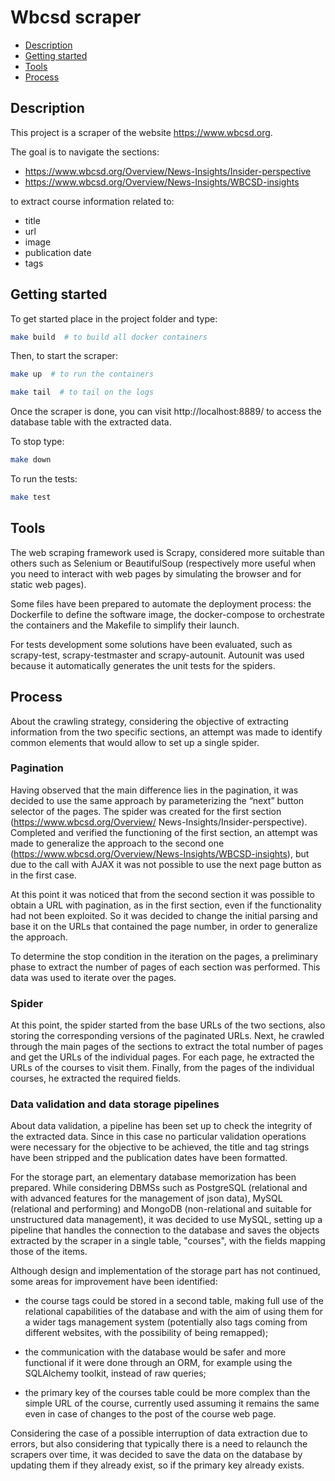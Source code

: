# Wbcsd scraper

- [Description](#description)
- [Getting started](#getting-started)
- [Tools](#tools)
- [Process](#process)

## Description
This project is a scraper of the website https://www.wbcsd.org.

The goal is to navigate the sections:
- https://www.wbcsd.org/Overview/News-Insights/Insider-perspective
- https://www.wbcsd.org/Overview/News-Insights/WBCSD-insights

to extract course information related to:
- title
- url
- image
- publication date
- tags

## Getting started

To get started place in the project folder and type:

```sh
make build  # to build all docker containers
```

Then, to start the scraper:
```sh
make up  # to run the containers

make tail  # to tail on the logs
```

Once the scraper is done, you can visit http://localhost:8889/ to access the database table with
the extracted data.

To stop type:
```sh
make down
```

To run the tests:
```sh
make test
```

## Tools
The web scraping framework used is Scrapy, considered more suitable than others such as Selenium or BeautifulSoup (respectively more useful when you need to interact with web pages by simulating the browser and for static web pages).

Some files have been prepared to automate the deployment process: the Dockerfile to define the software image, the docker-compose to orchestrate the containers and the Makefile to simplify their launch.

For tests development some solutions have been evaluated, such as scrapy-test, scrapy-testmaster and scrapy-autounit. Autounit was used because it automatically generates the unit tests for the spiders.

## Process
About the crawling strategy, considering the objective of extracting information from the two specific sections, an attempt was made to identify common elements that would allow to set up a single spider.

### **Pagination**
Having observed that the main difference lies in the pagination, it was decided to use the same approach by parameterizing the “next” button selector of the pages. The spider was created for the first section (https://www.wbcsd.org/Overview/ News-Insights/Insider-perspective). Completed and verified the functioning of the first section, an attempt was made to generalize the approach to the second one (https://www.wbcsd.org/Overview/News-Insights/WBCSD-insights), but due to the call with AJAX it was not possible to use the next page button as in the first case.

At this point it was noticed that from the second section it was possible to obtain a URL with pagination, as in the first section, even if the functionality had not been exploited. So it was decided to change the initial parsing and base it on the URLs that contained the page number, in order to generalize the approach.

To determine the stop condition in the iteration on the pages, a preliminary phase to extract the number of pages of each section was performed. This data was used to iterate over the pages.

### **Spider**
At this point, the spider started from the base URLs of the two sections, also storing the corresponding versions of the paginated URLs. Next, he crawled through the main pages of the sections to extract the total number of pages and get the URLs of the individual pages. For each page, he extracted the URLs of the courses to visit them. Finally, from the pages of the individual courses, he extracted the required fields.

### **Data validation and data storage pipelines**
About data validation, a pipeline has been set up to check the integrity of the extracted data. Since in this case no particular validation operations were necessary for the objective to be achieved, the title and tag strings have been stripped and the publication dates have been formatted.

For the storage part, an elementary database memorization has been prepared. While considering DBMSs such as PostgreSQL (relational and with advanced features for the  management of json data), MySQL (relational and performing) and MongoDB (non-relational and suitable for unstructured data management), it was decided to use MySQL, setting up a pipeline that handles the connection to the database and saves the objects extracted by the scraper in a single table, "courses", with the fields mapping those of the items.

Although design and implementation of the storage part has not continued, some areas for improvement have been identified:

- the course tags could be stored in a second table, making full use of the relational capabilities of the database and with the aim of using them for a wider tags management system (potentially also tags coming from different websites, with the possibility of being remapped);

- the communication with the database would be safer and more functional if it were done through an ORM, for example using the SQLAlchemy toolkit, instead of raw queries;

- the primary key of the courses table could be more complex than the simple URL of the course, currently used assuming it remains the same even in case of changes to the post of the course web page.

Considering the case of a possible interruption of data extraction due to errors, but also considering that typically there is a need to relaunch the scrapers over time, it was decided to save the data on the database by updating them if they already exist, so if the primary key already exists.